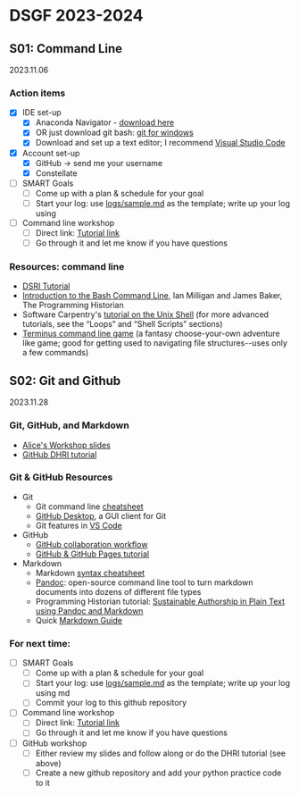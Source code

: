 # DSGF 2023-2024

## S01: Command Line

2023.11.06

### Action items
- [x] IDE set-up
  - [x] Anaconda Navigator - [download here](https://www.anaconda.com/download)
  - [x] OR just download git bash: [git for windows](https://gitforwindows.org/)
  - [x] Download and set up a text editor; I recommend [Visual Studio Code](https://code.visualstudio.com/)
- [x] Account set-up
  - [x] GitHub -> send me your username
  - [x] Constellate
- [ ] SMART Goals
  - [ ] Come up with a plan & schedule for your goal
  - [ ] Start your log: use [logs/sample.md](logs/sample.md) as the template; write up your log using
- [ ] Command line workshop
  - [ ] Direct link: [Tutorial link](https://github.com/tri-cods/command-line)
  - [ ] Go through it and let me know if you have questions

### Resources: command line
- [DSRI Tutorial](https://github.com/tri-cods/command-line)
- [Introduction to the Bash Command Line](https://programminghistorian.org/en/lessons/intro-to-bash), Ian Milligan and James Baker, The Programming Historian
- Software Carpentry's [tutorial on the Unix Shell](http://swcarpentry.github.io/shell-novice/) (for more advanced tutorials, see the “Loops” and “Shell Scripts” sections)
- [Terminus command line game](http://web.mit.edu/mprat/Public/web/Terminus/Web/main.html) (a fantasy choose-your-own adventure like game; good for getting used to navigating file structures--uses only a few commands)

## S02: Git and Github 

2023.11.28

### Git, GitHub, and Markdown
- [Alice's Workshop slides](https://alicemcgrath.digital.brynmawr.edu/pres/git-hub.html)
- [GitHub DHRI tutorial](https://github.com/DHRI-Curriculum/git)

### Git & GitHub Resources
- Git
  - Git command line [cheatsheet](https://education.github.com/git-cheat-sheet-education.pdf)
  - [GitHub Desktop](https://desktop.github.com/), a GUI client for Git
  - Git features in [VS Code](https://code.visualstudio.com/docs/editor/versioncontrol#:~:text=Visual%20Studio%20Code%20has%20integrated,on%20the%20VS%20Code%20Marketplace.)
- GitHub
  - [GitHub collaboration workflow](https://guides.github.com/introduction/flow/)
  - [GitHub & GitHub Pages tutorial](https://lab.github.com/githubtraining/introduction-to-github)
- Markdown
  - Markdown [syntax cheatsheet](https://www.markdownguide.org/cheat-sheet/)
  - [Pandoc](https://pandoc.org/): open-source command line tool to turn markdown documents into dozens of different file types
  - Programming Historian tutorial: [Sustainable Authorship in Plain Text using Pandoc and Markdown](http://programminghistorian.org/en/lessons/sustainable-authorship-in-plain-text-using-pandoc-and-markdown)
  - Quick [Markdown Guide](../resources/markdown-guide.md) 

### For next time:
- [ ] SMART Goals
  - [ ] Come up with a plan & schedule for your goal
  - [ ] Start your log: use [logs/sample.md](logs/sample.md) as the template; write up your log using md
  - [ ] Commit your log to this github repository
- [ ] Command line workshop
  - [ ] Direct link: [Tutorial link](https://github.com/tri-cods/command-line)
  - [ ] Go through it and let me know if you have questions
- [ ] GitHub workshop
  - [ ] Either review my slides and follow along or do the DHRI tutorial (see above)
  - [ ] Create a new github repository and add your python practice code to it
